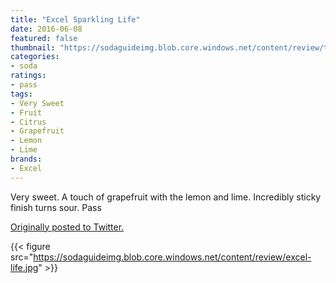 ```yaml
---
title: "Excel Sparkling Life"
date: 2016-06-08
featured: false
thumbnail: "https://sodaguideimg.blob.core.windows.net/content/review/thumbs/excel-life.jpg"
categories:
- soda
ratings:
- pass
tags:
- Very Sweet
- Fruit
- Citrus
- Grapefruit
- Lemon
- Lime
brands:
- Excel
---
```


Very sweet. A touch of grapefruit with the lemon and lime. Incredibly sticky finish turns sour. Pass

[Originally posted to Twitter.](https://twitter.com/Cavorter/status/740729209715314688)

{{< figure src="https://sodaguideimg.blob.core.windows.net/content/review/excel-life.jpg" >}}
